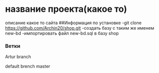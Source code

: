 # название проекта(какое то)
 описание какое то сайта
##Информация по установке
-git clone https://github.com/Archin20/shop.git
-создать базу с таким же именем new-bd
-импортировать файл new-bd.sql в базу shop 
### Ветки
Artur branch

default brench master